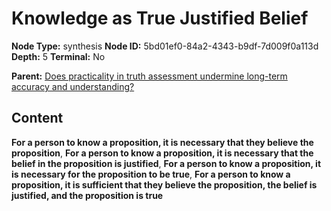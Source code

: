 # Knowledge as True Justified Belief

**Node Type:** synthesis
**Node ID:** 5bd01ef0-84a2-4343-b9df-7d009f0a113d
**Depth:** 5
**Terminal:** No

**Parent:** [Does practicality in truth assessment undermine long-term accuracy and understanding?](does-practicality-in-truth-assessment-undermine-long-term-accuracy-and-understanding-antithesis-911ed7aa-c2cb-41e6-b104-83700559afd5.md)

## Content

**For a person to know a proposition, it is necessary that they believe the proposition**, **For a person to know a proposition, it is necessary that the belief in the proposition is justified**, **For a person to know a proposition, it is necessary for the proposition to be true**, **For a person to know a proposition, it is sufficient that they believe the proposition, the belief is justified, and the proposition is true**
